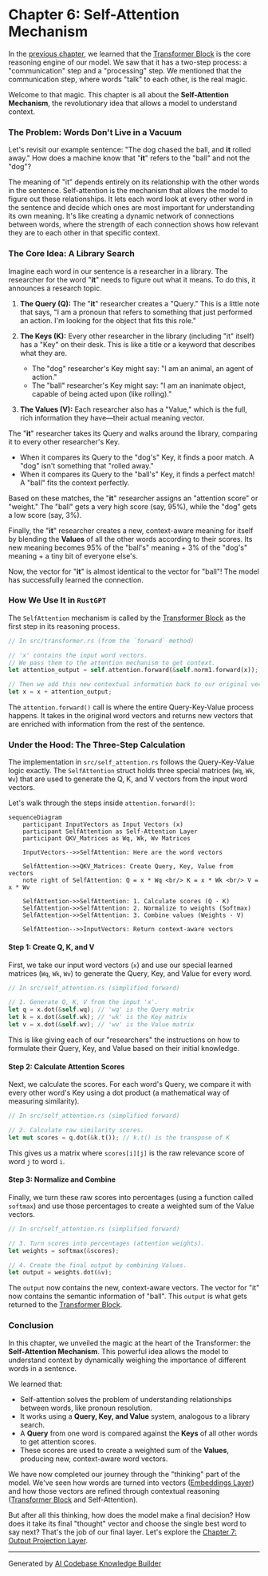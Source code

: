 # Chapter 6: Self-Attention Mechanism

In the [previous chapter](05_transformer_block_.md), we learned that the [Transformer Block](05_transformer_block_.md) is the core reasoning engine of our model. We saw that it has a two-step process: a "communication" step and a "processing" step. We mentioned that the communication step, where words "talk" to each other, is the real magic.

Welcome to that magic. This chapter is all about the **Self-Attention Mechanism**, the revolutionary idea that allows a model to understand context.

### The Problem: Words Don't Live in a Vacuum

Let's revisit our example sentence: "The dog chased the ball, and **it** rolled away." How does a machine know that "**it**" refers to the "ball" and not the "dog"?

The meaning of "it" depends entirely on its relationship with the other words in the sentence. Self-attention is the mechanism that allows the model to figure out these relationships. It lets each word look at every other word in the sentence and decide which ones are most important for understanding its own meaning. It's like creating a dynamic network of connections between words, where the strength of each connection shows how relevant they are to each other in that specific context.

### The Core Idea: A Library Search

Imagine each word in our sentence is a researcher in a library. The researcher for the word "**it**" needs to figure out what it means. To do this, it announces a research topic.

1.  **The Query (Q):** The "**it**" researcher creates a "Query." This is a little note that says, "I am a pronoun that refers to something that just performed an action. I'm looking for the object that fits this role."

2.  **The Keys (K):** Every other researcher in the library (including "it" itself) has a "Key" on their desk. This is like a title or a keyword that describes what they are.
    -   The "dog" researcher's Key might say: "I am an animal, an agent of action."
    -   The "ball" researcher's Key might say: "I am an inanimate object, capable of being acted upon (like rolling)."

3.  **The Values (V):** Each researcher also has a "Value," which is the full, rich information they have—their actual meaning vector.

The "**it**" researcher takes its Query and walks around the library, comparing it to every other researcher's Key.
-   When it compares its Query to the "dog's" Key, it finds a poor match. A "dog" isn't something that "rolled away."
-   When it compares its Query to the "ball's" Key, it finds a perfect match! A "ball" fits the context perfectly.

Based on these matches, the "**it**" researcher assigns an "attention score" or "weight." The "ball" gets a very high score (say, 95%), while the "dog" gets a low score (say, 3%).

Finally, the "**it**" researcher creates a new, context-aware meaning for itself by blending the **Values** of all the other words according to their scores. Its new meaning becomes 95% of the "ball's" meaning + 3% of the "dog's" meaning + a tiny bit of everyone else's.

Now, the vector for "**it**" is almost identical to the vector for "ball"! The model has successfully learned the connection.

### How We Use It in `RustGPT`

The `SelfAttention` mechanism is called by the [Transformer Block](05_transformer_block_.md) as the first step in its reasoning process.

```rust
// In src/transformer.rs (from the `forward` method)

// 'x' contains the input word vectors.
// We pass them to the attention mechanism to get context.
let attention_output = self.attention.forward(&self.norm1.forward(x));

// Then we add this new contextual information back to our original vectors.
let x = x + attention_output;
```
The `attention.forward()` call is where the entire Query-Key-Value process happens. It takes in the original word vectors and returns new vectors that are enriched with information from the rest of the sentence.

### Under the Hood: The Three-Step Calculation

The implementation in `src/self_attention.rs` follows the Query-Key-Value logic exactly. The `SelfAttention` struct holds three special matrices (`Wq`, `Wk`, `Wv`) that are used to generate the Q, K, and V vectors from the input word vectors.

Let's walk through the steps inside `attention.forward()`:

```mermaid
sequenceDiagram
    participant InputVectors as Input Vectors (x)
    participant SelfAttention as Self-Attention Layer
    participant QKV_Matrices as Wq, Wk, Wv Matrices

    InputVectors-->>SelfAttention: Here are the word vectors
    
    SelfAttention->>QKV_Matrices: Create Query, Key, Value from vectors
    note right of SelfAttention: Q = x * Wq <br/> K = x * Wk <br/> V = x * Wv

    SelfAttention->>SelfAttention: 1. Calculate scores (Q · K)
    SelfAttention->>SelfAttention: 2. Normalize to weights (Softmax)
    SelfAttention->>SelfAttention: 3. Combine values (Weights · V)

    SelfAttention-->>InputVectors: Return context-aware vectors
```

#### Step 1: Create Q, K, and V

First, we take our input word vectors (`x`) and use our special learned matrices (`Wq`, `Wk`, `Wv`) to generate the Query, Key, and Value for every word.

```rust
// In src/self_attention.rs (simplified forward)

// 1. Generate Q, K, V from the input 'x'.
let q = x.dot(&self.wq); // 'wq' is the Query matrix
let k = x.dot(&self.wk); // 'wk' is the Key matrix
let v = x.dot(&self.wv); // 'wv' is the Value matrix
```
This is like giving each of our "researchers" the instructions on how to formulate their Query, Key, and Value based on their initial knowledge.

#### Step 2: Calculate Attention Scores

Next, we calculate the scores. For each word's Query, we compare it with every other word's Key using a dot product (a mathematical way of measuring similarity).

```rust
// In src/self_attention.rs (simplified forward)

// 2. Calculate raw similarity scores.
let mut scores = q.dot(&k.t()); // k.t() is the transpose of K
```
This gives us a matrix where `scores[i][j]` is the raw relevance score of word `j` to word `i`.

#### Step 3: Normalize and Combine

Finally, we turn these raw scores into percentages (using a function called `softmax`) and use those percentages to create a weighted sum of the Value vectors.

```rust
// In src/self_attention.rs (simplified forward)

// 3. Turn scores into percentages (attention weights).
let weights = softmax(&scores);

// 4. Create the final output by combining Values.
let output = weights.dot(&v);
```
The `output` now contains the new, context-aware vectors. The vector for "it" now contains the semantic information of "ball". This `output` is what gets returned to the [Transformer Block](05_transformer_block_.md).

### Conclusion

In this chapter, we unveiled the magic at the heart of the Transformer: the **Self-Attention Mechanism**. This powerful idea allows the model to understand context by dynamically weighing the importance of different words in a sentence.

We learned that:
-   Self-attention solves the problem of understanding relationships between words, like pronoun resolution.
-   It works using a **Query, Key, and Value** system, analogous to a library search.
-   A **Query** from one word is compared against the **Keys** of all other words to get attention scores.
-   These scores are used to create a weighted sum of the **Values**, producing new, context-aware word vectors.

We have now completed our journey through the "thinking" part of the model. We've seen how words are turned into vectors ([Embeddings Layer](04_embeddings_layer_.md)) and how those vectors are refined through contextual reasoning ([Transformer Block](05_transformer_block_.md) and Self-Attention).

But after all this thinking, how does the model make a final decision? How does it take its final "thought" vector and choose the single best word to say next? That's the job of our final layer. Let's explore the [Chapter 7: Output Projection Layer](07_output_projection_layer_.md).

---

Generated by [AI Codebase Knowledge Builder](https://github.com/The-Pocket/Tutorial-Codebase-Knowledge)